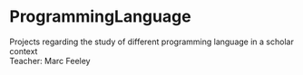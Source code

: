 # ProgrammingLanguage
Projects regarding the study of different programming language in a scholar context
<br/> Teacher: Marc Feeley

